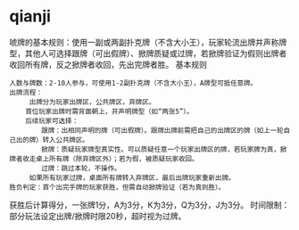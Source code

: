 # qianji

唬牌的基本规则‌：使用一副或两副扑克牌（不含大小王），玩家轮流出牌并声称牌型，其他人可选择跟牌（可出假牌）、掀牌质疑或过牌，若掀牌验证为假则出牌者收回所有牌，反之掀牌者收回，先出完牌者胜。
基本规则

    ‌人数与牌数‌：2-10人参与，可使用1-2副扑克牌（不含大小王），A牌型可抵任意牌。‌‌
    ‌出牌流程‌：
         出牌分为玩家出牌区，公共牌区，弃牌区。
        首位玩家出牌时需背面朝上，并声明牌型（如“两张5”）。‌‌‌‌
        后续玩家可选择：
            ‌跟牌‌：出相同声明的牌（可出假牌）。‌‌跟牌出牌前需把自己的出牌区的牌（如上一轮自己出的牌）转入公共牌区。
            ‌掀牌‌：质疑玩家牌型真实性。可以质疑任意一个玩家出牌区的牌，若玩家牌为真，掀牌者收走桌上所有牌（除弃牌区外）；若为假，被质疑玩家收回。‌‌
            ‌过牌‌：跳过本轮，不操作。‌‌
         如果所有玩家过牌，桌面所有牌转入弃牌区，最后出牌玩家重新出牌。
    ‌胜负判定‌：首个出完手牌的玩家获胜，但需自动掀牌验证（若为真则胜）。‌‌
   获胜后计算得分，一张牌1分，A为3分，K为3分，Q为3分，J为3分。‌‌
    ‌时间限制‌：部分玩法设定出牌/掀牌时限20秒，超时视为过牌。‌‌
